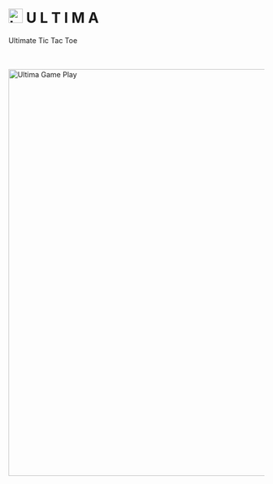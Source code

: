 # <img src="https://github.com/JRSmiffy/ultima/assets/34093915/b67d641d-1963-48cd-b110-b13e6d3537d8" width="28" alt="Logo"> U L T I M A
Ultimate Tic Tac Toe
<!-- Private repo whilst under development, publicise upon submission -->

<br>
<br>

<img src="https://github.com/JRSmiffy/ultima/assets/34093915/39f3a2a9-587c-4456-a649-48f21f3950d1" width="800" alt="Ultima Game Play">
<!-- TODO :: Replace with .GIF ->

<br>

## Run Locally
* `flask run`
